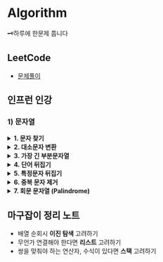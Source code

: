 # Algorithm
🗝하루에 한문제 풉니다<br>
## LeetCode
- [문제풀이](https://velog.io/@16fekim?tag=%EC%95%8C%EA%B3%A0%EB%A6%AC%EC%A6%98)

## 인프런 인강
### 1) 문자열
<details>
<summary> <strong>1. 문자 찾기</strong> </summary>
- 소문자 <-> 대문자 변형시, <code>c = Character.to____Case(c) </code> 이용하여 변형한다.<br>
- 문자열에서 for-each 문을 돌릴때, <code>for(char c : str.toCharArray){} </code> 의 형태로, char 배열을 이용해서 for문을 돌려야 한다.<br>
</details>

 <details>
<summary> <strong>2. 대소문자 변환</strong> </summary>
- Character 클래스의 메소드중, <code>isLowerCase</code>와 <code>isUpperCase</code>를 이용해서 대문자인지 소문자인지 알 수 있다. <br>
</details>

<details>
<summary> <strong>3. 가장 긴 부분문자열</strong> </summary>
- nextLine()으로 줄바꿈 된 문자열을 입력 받는다.<br>
- <code>String[] strs = String.split("CH") </code>로 <code>"CH"</code>을 기준으로 쪼개진 문자열 배열을 얻는다.<br>
- <code>int pos = str.indexOf("CH")</code> 로, <code>"CH"</code> 문자가 있는 인덱스를 pos에 반환받는다. 발견하지 못하면, pos에 -1를 리턴한다.<br>
- <code>String temp = str.substring(index1, index2)</code> 로, index1 ~ index1 의 부분 문자열을 temp에 담을 수 있다<br>
- <code>String temp = str.substring(index1)</code> 로, index1 부터 시작하는 부분 문자열을 temp에 담을 수 있다<br>
</details>

<details>
<summary> <strong>4. 단어 뒤집기</strong> </summary>
- ArrayList<String> 활용<br>
- StringBuilder의 reverse 메소드 활용<br>
- 손코딩시에는, 왼쪽 오른쪽을 lt rt로 지정하여, while(lt<rt) 루프 활용<br>
- <code>String str = String.valueOf(char[] temp)</code> 로, char 배열을 String으로 변환 가능하다.<br>
</details> 
 
<details>
<summary> <strong>5. 특정문자 뒤집기</strong> </summary>
- <code>while(lt < rt)</code> 를 항상 기억<br>
- 특정문자일 경우에만 lt를 증가시키거나 rt를 감소시키는 로직으로 구현.<br>
- <code>Character.isAlphabetic(CH)</code> 메소드 활용 (특정 문자가 알파벳임을 확인)<br>
- char[] 를 String으로 변환하려면 반드시 <code>String str = String.valueOf(char[])</code> 을 활용해라.<br>
</details> 
 
<details>
<summary> <strong>6. 중복 문자 제거</strong> </summary>
- String 클래스의 indexOf()를 활용하여 해결한다.<br>
</details> 
 
<details>
<summary> <strong>7. 회문 문자열 (Palindrome) </strong> </summary>
- lt, rt를 활용!
</details>  
 
## 마구잡이 정리 노트
- 배열 순회시 <strong>이진 탐색</strong> 고려하기
- 무언가 연결해야 한다면 <strong>리스트</strong> 고려하기
- 쌍을 맞춰야 하는 연산자, 수식이 있다면 <strong>스택</strong> 고려하기
